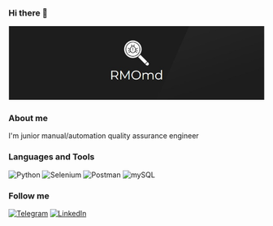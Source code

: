 ### Hi there 👋

![Header](https://github.com/RMOmd/RMOmd/blob/main/assets/logo%2Bgit.jpg)



### About me
I'm junior manual/automation quality assurance engineer



### Languages and Tools

![Python](https://img.shields.io/badge/-Python-blue?style=for-the-badge&logo=python)
![Selenium](https://img.shields.io/badge/-Selenium-b1f2ae?style=for-the-badge&logo=selenium)
![Postman](https://img.shields.io/badge/-Postman-171413?style=for-the-badge&logo=Postman)
![mySQL](https://img.shields.io/badge/-mySQL-b1f2ae?style=for-the-badge&logo=mySql)



### Follow me

[![Telegram](https://img.shields.io/badge/-Telegram-171413?style=for-the-badge&logo=Telegram&logoColor=27a0d9)](https://t.me/RMOmd)
[![LinkedIn](https://img.shields.io/badge/-LinkedIn-090909?style=for-the-badge&logo=LinkedIn&logoColor=007bb6)](https://www.linkedin.com/in/alexandr-nechitaylo-292654178/)

